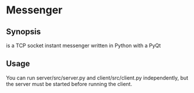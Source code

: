 # Messenger
## Synopsis
is a TCP socket instant messenger written in Python with a PyQt
## Usage
You can run server/src/server.py and client/src/client.py independently, but the server must be started before running the client.
